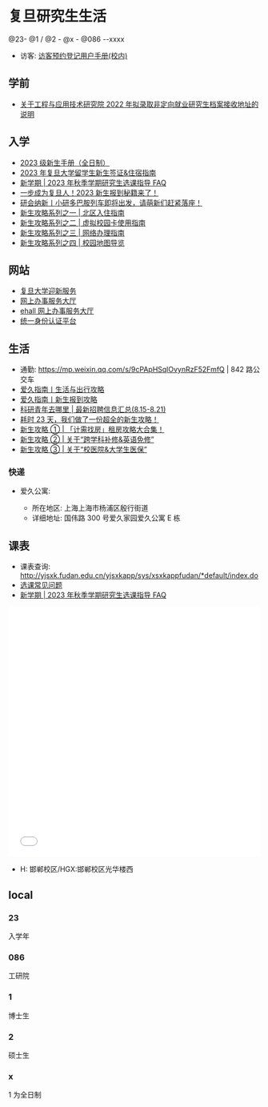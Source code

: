 # 复旦研究生生活

@23- @1 / @2 - @x - @086 --xxxx

- 访客: <a class="Pages" target="_blank" href="./assets/pdf/访客预约登记用户手册(校内).pdf">访客预约登记用户手册(校内)</a>

## 学前

- [关于工程与应用技术研究院 2022 年拟录取非定向就业研究生档案接收地址的说明](https://faet.fudan.edu.cn/bb/4c/c23954a441164/page.htm)

## 入学

- [2023 级新生手册（全日制）](https://book.yunzhan365.com/qlcbo/ztyc/mobile/index.html)
- [2023 年复旦大学留学生新生签证&住宿指南](https://iso.fudan.edu.cn/ce/8d/c18343a511629/page.htm)
- [新学期 | 2023 年秋季学期研究生选课指导 FAQ](https://mp.weixin.qq.com/s/HD8Tb6zFpliYQ8Ku3cONaw)
- [一步成为复旦人！2023 新生报到秘籍来了！](https://mp.weixin.qq.com/s/oD8wbJzqziFGOcQHFJFR0g)
- [研会纳新丨小研多巴胺列车即将出发，请萌新们赶紧落座！](https://mp.weixin.qq.com/s/QtO7cWxo25vH6Df9egAv_w)
- [新生攻略系列之一 | 北区入住指南](https://mp.weixin.qq.com/s/H-j13YI2PPA60_yZxx--hw)
- [新生攻略系列之二 | 虚拟校园卡使用指南](https://mp.weixin.qq.com/s/GLSXByvl2-NLaHi7SlOvmA)
- [新生攻略系列之三 | 网络办理指南](https://mp.weixin.qq.com/s/M9-V_-7aa7xl2xeDUbYLog)
- [新生攻略系列之四 | 校园地图导览](https://mp.weixin.qq.com/s/1yKkK4Hyt1esFo3UgeZBbw)

## 网站

- [复旦大学迎新服务](https://freshman.fudan.edu.cn/index.action)
- [网上办事服务大厅](https://yzsfwapp.fudan.edu.cn/new/index.html)
- [ehall 网上办事服务大厅](https://ehall.fudan.edu.cn/ywtb-portal/fudan/index.html#/hall)
- [统一身份认证平台](https://uis.fudan.edu.cn/authserver/login)

## 生活

- 通勤: https://mp.weixin.qq.com/s/9cPApHSqlOvynRzF52FmfQ | 842 路公交车
- [爱久指南丨生活与出行攻略](https://mp.weixin.qq.com/s/0EiWoQtT9KlGCATYWDnY0Q)
- [爱久指南丨新生报到攻略](https://mp.weixin.qq.com/s/QBbLs5BQ4y1MUnXna3MLYw)
- [科研青年去哪里 | 最新招聘信息汇总(8.15-8.21)](https://mp.weixin.qq.com/s/fWaOTK7YedXCfjrbR53W7Q)
- [耗时 23 天，我们做了一份超全的新生攻略！](https://mp.weixin.qq.com/s/266UtIxE3X8COkuzEKlGgw)
- [新生攻略 ① | 「计需找房」租房攻略大合集！](https://mp.weixin.qq.com/s/kdg0LiOr1cAx1zqBCcZ2gQ)
- [新生攻略 ② | 关于“跨学科补修&英语免修”](https://mp.weixin.qq.com/s/8Yv1ZgZxBvRVO9qwGQtozg)
- [新生攻略 ③ | 关于“校医院&大学生医保”](https://mp.weixin.qq.com/s/L7ZWO2S5ShG5OIyuScdcmQ)

### 快递

- 爱久公寓:

  - 所在地区: 上海上海市杨浦区殷行街道
  - 详细地址: 国伟路 300 号爱久家园爱久公寓 E 栋

## 课表

- 课表查询: http://yjsxk.fudan.edu.cn/yjsxkapp/sys/xsxkappfudan/*default/index.do
- <a class="Pages" target="_blank" href="./assets/pdf/选课常见问题.pdf">选课常见问题</a>
- [新学期 | 2023 年秋季学期研究生选课指导 FAQ](https://mp.weixin.qq.com/s/HD8Tb6zFpliYQ8Ku3cONaw)

<iframe class="Pages" src="./assets/course/index.html" width="100%" height="500" frameborder="0" allowfullscreen="true"></iframe>

- H: 邯郸校区/HGX:邯郸校区光华楼西

## local

### 23

入学年

### 086

工研院

### 1

博士生

### 2

硕士生

### x

1 为全日制
